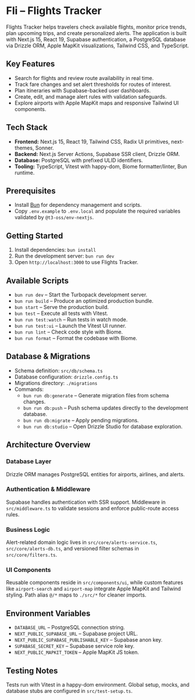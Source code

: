 # Fli – Flights Tracker

Flights Tracker helps travelers check available flights, monitor price trends, plan upcoming trips, and create personalized alerts. The application is built with Next.js 15, React 19, Supabase authentication, a PostgreSQL database via Drizzle ORM, Apple MapKit visualizations, Tailwind CSS, and TypeScript.

## Key Features

* Search for flights and review route availability in real time.
* Track fare changes and set alert thresholds for routes of interest.
* Plan itineraries with Supabase-backed user dashboards.
* Create, edit, and manage alert rules with validation safeguards.
* Explore airports with Apple MapKit maps and responsive Tailwind UI components.

## Tech Stack

* **Frontend:** Next.js 15, React 19, Tailwind CSS, Radix UI primitives, next-themes, Sonner.
* **Backend:** Next.js Server Actions, Supabase SSR client, Drizzle ORM.
* **Database:** PostgreSQL with prefixed ULID identifiers.
* **Tooling:** TypeScript, Vitest with happy-dom, Biome formatter/linter, Bun runtime.

## Prerequisites

* Install [Bun](https://bun.sh/) for dependency management and scripts.
* Copy `.env.example` to `.env.local` and populate the required variables validated by `@t3-oss/env-nextjs`.

## Getting Started

1. Install dependencies: `bun install`
2. Run the development server: `bun run dev`
3. Open `http://localhost:3000` to use Flights Tracker.

## Available Scripts

* `bun run dev` – Start the Turbopack development server.
* `bun run build` – Produce an optimized production bundle.
* `bun start` – Serve the production build.
* `bun test` – Execute all tests with Vitest.
* `bun run test:watch` – Run tests in watch mode.
* `bun run test:ui` – Launch the Vitest UI runner.
* `bun run lint` – Check code style with Biome.
* `bun run format` – Format the codebase with Biome.

## Database & Migrations

* Schema definition: `src/db/schema.ts`
* Database configuration: `drizzle.config.ts`
* Migrations directory: `./migrations`
* Commands:
  * `bun run db:generate` – Generate migration files from schema changes.
  * `bun run db:push` – Push schema updates directly to the development database.
  * `bun run db:migrate` – Apply pending migrations.
  * `bun run db:studio` – Open Drizzle Studio for database exploration.

## Architecture Overview

### Database Layer

Drizzle ORM manages PostgreSQL entities for airports, airlines, and alerts.

### Authentication & Middleware

Supabase handles authentication with SSR support. Middleware in `src/middleware.ts` to validate sessions and enforce public-route access rules.

### Business Logic

Alert-related domain logic lives in `src/core/alerts-service.ts`, `src/core/alerts-db.ts`, and versioned filter schemas in `src/core/filters.ts`.

### UI Components

Reusable components reside in `src/components/ui`, while custom features like `airport-search` and `airport-map` integrate Apple MapKit and Tailwind styling. Path alias `@/*` maps to `./src/*` for cleaner imports.

## Environment Variables

* `DATABASE_URL` – PostgreSQL connection string.
* `NEXT_PUBLIC_SUPABASE_URL` – Supabase project URL.
* `NEXT_PUBLIC_SUPABASE_PUBLISHABLE_KEY` – Supabase anon key.
* `SUPABASE_SECRET_KEY` – Supabase service role key.
* `NEXT_PUBLIC_MAPKIT_TOKEN` – Apple MapKit JS token.

## Testing Notes

Tests run with Vitest in a happy-dom environment. Global setup, mocks, and database stubs are configured in `src/test-setup.ts`.
